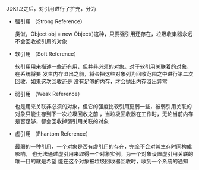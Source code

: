
JDK1.2之后，对引用进行了扩充，分为
* 强引用 （Strong Reference） 
  
  类似，Object obj = new Object()这种，只要强引用还存在，垃圾收集器永远不会回收被引用的对象
* 软引用 （Soft Reference）
  
  软引用用来描述一些还有用，但并非必须的对象。对于软引用关联着的对象，在系统将要
  发生内存溢出之前，将会把这些对象列为回收范围之中进行第二次回收，如果这次回收还是
  没有足够的内存，才会抛出内存溢出异常
  
* 弱引用 （Weak Reference）

  也是用来关联非必须的对象，但它的强度比软引用更弱一些，被弱引用关联的对象只能生存到下一次垃圾回收之前
  ，当垃圾回收器在工作时，无论当前内存是否足够，都会回收掉弱引用关联的对象
  
* 虚引用 （Phantom Reference）
  
  最弱的一种引用，一个对象是否有虚引用的存在，完全不会对其生存时间构成影响，
  也无法通过虚引用来取得一个对象实例。为一个对象设置虚引用关联的唯一目的就是希望
  能在这个对象被垃圾回收器回收时，收到一个系统的通知
